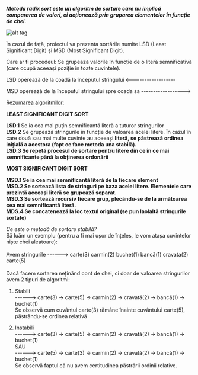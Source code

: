 <i><b>Metoda radix sort este un algoritm de sortare care nu implică compararea de valori, ci acționează prin gruparea elementelor în funcție de chei. </i></b></br>

![alt tag](https://github.com/mihaescu/ADS/blob/master/Projects-2017-2018/StringSortingLSD-MSDbyBuseDragomirAlexandru/Pseudocode-Source-Wikipedia.png)

În cazul de față, proiectul va prezenta sortările numite LSD (Least Significant Digit) și MSD (Most Significant Digit).

Care ar fi procedeul: Se grupează valorile în funcție de o literă semnificativă (care ocupă aceeași poziție în toate cuvintele).

LSD operează de la coadă la începutul stringului       <------------------

MSD operează de la începutul stringului spre coada sa  ------------------>

<u>Rezumarea algoritmilor:</u>

<b>LEAST SIGNIFICANT DIGIT SORT</b>

<b>LSD.1</b> Se ia cea mai puțin semnificantă literă a tuturor stringurilor </br>
<b>LSD.2</b> Se grupează stringurile în funcție de valoarea acelei litere. În cazul în care două sau mai multe cuvinte au aceeași <b>literă, se păstrează ordinea inițială a acestora (fapt ce face metoda una stabilă). </br>
<b>LSD.3</b> Se repetă procesul de sortare pentru litere din ce în ce mai semnificante până la obținerea ordonării


<b>MOST SIGNIFICANT DIGIT SORT</b>
 
<b>MSD.1</b> Se ia cea mai semnificantă literă de la fiecare element </br>
<b>MSD.2</b> Se sortează lista de stringuri pe baza acelei litere. Elementele care prezintă aceeași literă se grupează separat. </br>
<b>MSD.3</b> Se sortează recursiv fiecare grup, plecându-se de la următoarea cea mai semnificantă literă. </br>
<b>MDS.4</b> Se concatenează la loc textul original (se pun laolaltă stringurile sortate)

</b>
<i>Ce este o metodă de sortare stabilă?</i> </br>
Să luăm un exemplu (pentru a fi mai ușor de înțeles, le vom atașa cuvintelor niște chei aleatoare): </br>
</br>
Avem stringurile   ------>  carte(3) carmin(2) buchet(1) bancă(1) cravata(2) carte(5)</br>
</br>
Dacă facem sortarea neținând cont de chei, ci doar de valoarea stringurilor avem 2 tipuri de algoritmi:

1. Stabili </br>
------>  carte(3) -> carte(5) -> carmin(2) -> cravată(2) -> bancă(1) -> buchet(1) </br>
Se observă cum cuvântul carte(3) rămâne înainte cuvântului carte(5), păstrându-se ordinea relativă


2. Instabili </br>
------>  carte(3) -> carte(5) -> carmin(2) -> cravată(2) -> bancă(1) -> buchet(1) </br>
				  SAU </br>
------>  carte(5) -> carte(3) -> carmin(2) -> cravată(2) -> bancă(1) -> buchet(1) </br>
Se observă faptul că nu avem certitudinea păstrării ordinii relative.
